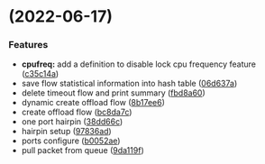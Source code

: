 #  (2022-06-17)


### Features

* **cpufreq:** add a definition to disable lock cpu frequency feature ([c35c14a](https://github.com/chen622/smart_offload/commit/c35c14a2affc409ba6211782dcc039cc5ba8d239))
* save flow statistical information into hash table ([06d637a](https://github.com/chen622/smart_offload/commit/06d637a6ab65791c2ab14dea43a0ba5ac7cdac30))
* delete timeout flow and print summary ([fbd8a60](https://github.com/chen622/smart_offload/commit/fbd8a608dc314edcf9e00cea2ec082c8d393e7bb))
* dynamic create offload flow ([8b17ee6](https://github.com/chen622/smart_offload/commit/8b17ee67ce0200464edf7ceb87c08e317e7bdc7f))
* create offload flow ([bc8da7c](https://github.com/chen622/smart_offload/commit/bc8da7c8fd5b701db97c3d0804f0233b4bcaa163))
* one port hairpin ([38dd66c](https://github.com/chen622/smart_offload/commit/38dd66cbe0c74dd354410a2a2a1661031e2bed9c))
* hairpin setup ([97836ad](https://github.com/chen622/smart_offload/commit/97836addf0586ccb9176c2e190e525cdabbc02ab))
* ports configure ([b0052ae](https://github.com/chen622/smart_offload/commit/b0052ae21fc5c9cff1961c80d406da119d06d15e))
* pull packet from queue ([9da119f](https://github.com/chen622/smart_offload/commit/9da119f0e155d7fab86bae1f997f931dae09eb65))

